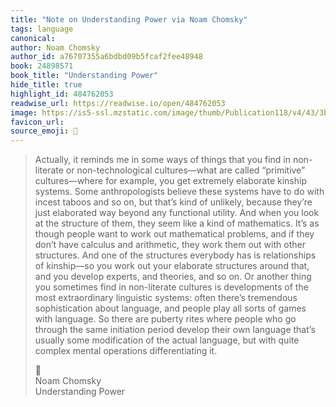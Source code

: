 ```yaml
---
title: "Note on Understanding Power via Noam Chomsky"
tags: language
canonical: 
author: Noam Chomsky
author_id: a76707355a6bdbd09b5fcaf2fee48948
book: 24898571
book_title: "Understanding Power"
hide_title: true
highlight_id: 484762053
readwise_url: https://readwise.io/open/484762053
image: https://is5-ssl.mzstatic.com/image/thumb/Publication118/v4/43/3b/4a/433b4a7e-a352-5e08-824f-9ba6e5353761/9781448182589.jpg/1400x0w.jpg
favicon_url: 
source_emoji: 📕
---
```


> Actually, it reminds me in some ways of things that you find in non-literate or non-technological cultures—what are called “primitive” cultures—where for example, you get extremely elaborate kinship systems. Some anthropologists believe these systems have to do with incest taboos and so on, but that’s kind of unlikely, because they’re just elaborated way beyond any functional utility. And when you look at the structure of them, they seem like a kind of mathematics. It’s as though people want to work out mathematical problems, and if they don’t have calculus and arithmetic, they work them out with other structures. And one of the structures everybody has is relationships of kinship—so you work out your elaborate structures around that, and you develop experts, and theories, and so on. Or another thing you sometimes find in non-literate cultures is developments of the most extraordinary linguistic systems: often there’s tremendous sophistication about language, and people play all sorts of games with language. So there are puberty rites where people who go through the same initiation period develop their own language that’s usually some modification of the actual language, but with quite complex mental operations differentiating it.
> <div class="quoteback-footer"><div class="quoteback-avatar"><span class="mini-emoji"> 📕</span></div><div class="quoteback-metadata"><div class="metadata-inner"><span style="display:none">FROM:</span><div aria-label="Noam Chomsky" class="quoteback-author"> Noam Chomsky</div><div aria-label="Understanding Power" class="quoteback-title"> Understanding Power</div></div></div></div>